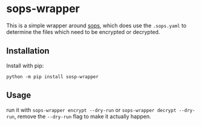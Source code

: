 # sops-wrapper

This is a simple wrapper around [sops](https://github.com/mozilla/sops), which
does use the `.sops.yaml` to determine the files which need to be encrypted or
decrypted.

## Installation

Install with pip:

```
python -m pip install sosp-wrapper
```
## Usage

run it with `sops-wrapper encrypt --dry-run` or `sops-wrapper decrypt --dry-run`, 
remove the `--dry-run` flag to make it actually happen.
